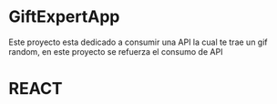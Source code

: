 # GiftExpertApp

Este proyecto esta dedicado a consumir una API la cual te trae un gif random, en este proyecto se refuerza el consumo de API

# REACT
